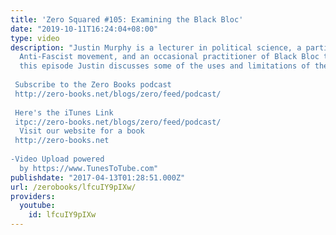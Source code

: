 ```yaml
---
title: 'Zero Squared #105: Examining the Black Bloc'
date: "2019-10-11T16:24:04+08:00"
type: video
description: "Justin Murphy is a lecturer in political science, a participant in the
  Anti-Fascist movement, and an occasional practitioner of Black Bloc tactics. In
  this episode Justin discusses some of the uses and limitations of the Black Bloc.
   Subscribe to the Zero Books podcast http://zero-books.net/blogs/zero/feed/podcast/
   Here's the iTunes Link itpc://zero-books.net/blogs/zero/feed/podcast/
  Visit our website for a book http://zero-books.net  -Video Upload powered
  by https://www.TunesToTube.com"
publishdate: "2017-04-13T01:28:51.000Z"
url: /zerobooks/lfcuIY9pIXw/
providers:
  youtube:
    id: lfcuIY9pIXw
---
```

